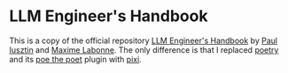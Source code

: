 # LLM Engineer's Handbook

This is a copy of the official repository [LLM Engineer's Handbook](https://github.com/PacktPublishing/LLM-Engineers-Handbook) by [Paul Iusztin](https://github.com/iusztinpaul) and [Maxime Labonne](https://github.com/mlabonne). The only difference is that I replaced [poetry](https://github.com/python-poetry/poetry) and its [poe the poet](https://github.com/nat-n/poethepoet) plugin with [pixi](https://github.com/prefix-dev/pixi).
